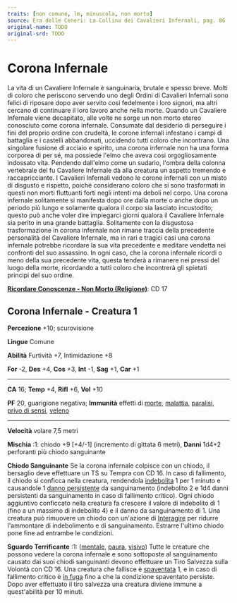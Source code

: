 ```yaml
---
traits: [non comune, lm, minuscola, non morto]
source: Era delle Ceneri: La Collina dei Cavalieri Infernali, pag. 86
original-name: TODO
original-srd: TODO
---
```


# Corona Infernale

La vita di un Cavaliere Infernale è sanguinaria, brutale e spesso breve. Molti
di coloro che periscono servendo uno degli Ordini di Cavalieri Infernali sono
felici di riposare dopo aver servito cosi fedelmente i loro signori, ma altri
cercano di continuare il loro lavoro anche nella morte. Quando un Cavaliere
Infernale viene decapitato, alle volte ne sorge un non morto etereo conosciuto
come corona infernale. Consumate dal desiderio di perseguire i fini del proprio
ordine con crudeltà, le corone infernali infestano i campi di battaglia e i
castelli abbandonati, uccidendo tutti coloro che incontrano. Una singolare
fusione di acciaio e spirito, una corona infernale non ha una forma corporea di
per sé, ma possiede l'elmo che aveva cosi orgogliosamente indossato vita.
Pendendo dall'elmo come un sudario, l'ombra della colonna vertebrale del fu
Cavaliere Infernale dà alla creatura un aspetto tremendo e raccapricciante. I
Cavalieri Infernali vedono le corone infernali con un misto di disgusto e
rispetto, poiché considerano coloro che si sono trasformati in questi non morti
fluttuanti forti negli intenti ma deboli nel corpo. Una corona infernale
solitamente si manifesta dopo ore dalla morte o anche dopo un periodo più lungo
e solamente qualora il corpo sia lasciato incustodito; questo può anche voler
dire impiegarci giorni qualora il Cavaliere Infernale sia perito in una grande
battaglia. Solitamente con la disgustosa trasformazione in corona infernale non
rimane traccia della precedente personalità del Cavaliere Infernale, ma in rari
e tragici casi una corona infernale potrebbe ricordare la sua vita precedente e
meditare vendetta nei confronti del suo assassino. In ogni caso, che la corona
infernale ricordi o meno della sua precedente vita, questa tenderà a rimanere
nei pressi del luogo della morte, ricordando a tutti coloro che incontrerà gli
spietati principi del suo ordine.

**[Ricordare Conoscenze - Non Morto (Religione)](/azioni/abilita/ricordare-conoscenze)**:
CD 17

## Corona Infernale - Creatura 1

**Percezione** +10; scurovisione

**Lingue** Comune

**Abilità** Furtività +7, Intimidazione +8

**For** -2, **Des** +4, **Cos** +3, **Int** -1, **Sag** +1, **Car** +1

---

**CA** 16; **Temp** +4, **Rifl** +6, **Vol** +10

**PF** 20, guarigione negativa; **Immunità** effetti di [morte](/tratti/morte),
[malattia](/tratti/malattia), [paralisi](/condizioni/paralizzato),
[privo di sensi](/condizioni/privo-di-sensi), [veleno](/tratti/veleno)

---

**Velocità** volare 7,5 metri

**Mischia** :1: chiodo +9 \[+4/-1] (incremento di gittata 6 metri), **Danni**
1d4+2 perforanti più chiodo sanguinante

**Chiodo Sanguinante** Se la corona infernale colpisce con un chiodo, il
bersaglio deve effettuare un TS su Tempra con CD 16. ln caso di fallimento, il
chiodo si conficca nella creatura, rendendola
[indebolita](/condizioni/indebolito) 1 per 1 minuto e causandole 1
[danno persistente](/condizioni/danno-persistente) da sanguinamento (indebolito
2 e 1d4 danni persistenti da sanguinamento in caso di fallimento critico). Ogni
chiodo aggiuntivo conficcato nella creatura fa crescere il valore di indebolito
di 1 (fino a un massimo di indebolito 4) e il danno da sanguinamento di 1. Una
creatura può rimuovere un chiodo con un'azione di
[Interagire](/azioni/base/interagire) per ridurre l'ammontare di indebolimento e
di sanguinamento. Estrarre l'ultimo chiodo pone fine ad entrambe le condizioni.

**Sguardo Terrificante** :1: ([mentale](/tratti/mentale),
[paura](/tratti/paura), [visivo](/tratti/visivo)) Tutte le creature che possono
vedere la corona infernale e sono sottoposte al sanguinamento causato dai suoi
chiodi sanguinanti devono effettuare un Tiro Salvezza sulla Volontà con CD 16.
Una creatura che fallisce è [spaventata](/condizioni/spaventato) 1, e in caso di
fallimento critico è [in fuga](/condizioni/in-fuga) fino a che la condizione
spaventato persiste. Dopo aver effettuato il tiro salvezza una creatura diviene
immune a quest'abilità per 10 minuti.
